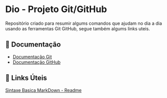 # Dio - Projeto Git/GitHub
Repositório criado para resumir algums comandos que ajudam no dia a dia usando as ferramentas Git GitHub, segue também algums links uteis.

## 📃 Documentação

- [Documentação Git](https://git-scm.com/doc)
- [Documentação GitHub](https://docs.github.com/)

## 🔗 Links Úteis
[Sintaxe Basica MarkDown - Readme](https://www.markdownguide.org/basic-syntax/)

